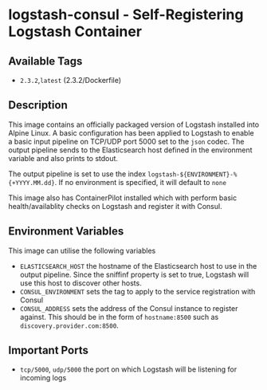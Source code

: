 # logstash-consul - Self-Registering Logstash Container

## Available Tags

* ```2.3.2```,```latest``` (2.3.2/Dockerfile)

## Description
This image contains an officially packaged version of Logstash installed into Alpine Linux. A basic configuration has been applied to Logstash to enable a basic input pipeline on TCP/UDP port 5000 set to the ```json``` codec. The output pipeline sends to the Elasticsearch host defined in the environment variable and also prints to stdout.

The output pipeline is set to use the index ```logstash-${ENVIRONMENT}-%{+YYYY.MM.dd}```. If no environment is specified, it will default to ```none```

This image also has ContainerPilot installed which with perform basic health/availablity checks on Logstash and register it with Consul. 

## Environment Variables
This image can utilise the following variables

* ```ELASTICSEARCH_HOST``` the hostname of the Elasticsearch host to use in the output pipeline. Since the sniffinf property is set to true, Logstash will use this host to discover other hosts.
* ```CONSUL_ENVIRONMENT``` sets the tag to apply to the service registration with Consul
* ```CONSUL_ADDRESS``` sets the address of the Consul instance to register against. This should be in the form of ```hostname:8500``` such as ```discovery.provider.com:8500```. 

## Important Ports

* ```tcp/5000```, ```udp/5000``` the port on which Logstash will be listening for incoming logs